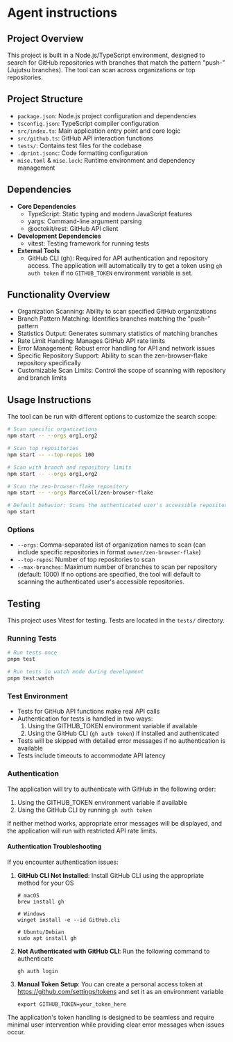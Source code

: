 # Agent instructions

## Project Overview

This project is built in a Node.js/TypeScript environment, designed to search for GitHub repositories with branches that match the pattern "push-" (Jujutsu branches). The tool can scan across organizations or top repositories.

## Project Structure

- `package.json`: Node.js project configuration and dependencies
- `tsconfig.json`: TypeScript compiler configuration
- `src/index.ts`: Main application entry point and core logic
- `src/github.ts`: GitHub API interaction functions
- `tests/`: Contains test files for the codebase
- `.dprint.jsonc`: Code formatting configuration
- `mise.toml` & `mise.lock`: Runtime environment and dependency management

## Dependencies

- **Core Dependencies**
  - TypeScript: Static typing and modern JavaScript features
  - yargs: Command-line argument parsing
  - @octokit/rest: GitHub API client
- **Development Dependencies**
  - vitest: Testing framework for running tests
- **External Tools**
  - GitHub CLI (gh): Required for API authentication and repository access. The application will automatically try to get a token using `gh auth token` if no `GITHUB_TOKEN` environment variable is set.

## Functionality Overview

- Organization Scanning: Ability to scan specified GitHub organizations
- Branch Pattern Matching: Identifies branches matching the "push-" pattern
- Statistics Output: Generates summary statistics of matching branches
- Rate Limit Handling: Manages GitHub API rate limits
- Error Management: Robust error handling for API and network issues
- Specific Repository Support: Ability to scan the zen-browser-flake repository specifically
- Customizable Scan Limits: Control the scope of scanning with repository and branch limits

## Usage Instructions

The tool can be run with different options to customize the search scope:

```bash
# Scan specific organizations
npm start -- --orgs org1,org2

# Scan top repositories
npm start -- --top-repos 100

# Scan with branch and repository limits
npm start -- --orgs org1,org2

# Scan the zen-browser-flake repository
npm start -- --orgs MarceColl/zen-browser-flake

# Default behavior: Scans the authenticated user's accessible repositories
npm start
```

### Options

- `--orgs`: Comma-separated list of organization names to scan (can include specific repositories in format `owner/zen-browser-flake`)
- `--top-repos`: Number of top repositories to scan
- `--max-branches`: Maximum number of branches to scan per repository (default: 1000)
  If no options are specified, the tool will default to scanning the authenticated user's accessible repositories.

## Testing

This project uses Vitest for testing. Tests are located in the `tests/` directory.

### Running Tests

```bash
# Run tests once
pnpm test

# Run tests in watch mode during development
pnpm test:watch
```

### Test Environment

- Tests for GitHub API functions make real API calls
- Authentication for tests is handled in two ways:
  1. Using the GITHUB_TOKEN environment variable if available
  2. Using the GitHub CLI (`gh auth token`) if installed and authenticated
- Tests will be skipped with detailed error messages if no authentication is available
- Tests include timeouts to accommodate API latency

### Authentication

The application will try to authenticate with GitHub in the following order:

1. Using the GITHUB_TOKEN environment variable if available
2. Using the GitHub CLI by running `gh auth token`

If neither method works, appropriate error messages will be displayed, and the application will run with restricted API rate limits.

#### Authentication Troubleshooting

If you encounter authentication issues:

1. **GitHub CLI Not Installed**: Install GitHub CLI using the appropriate method for your OS
   ```
   # macOS
   brew install gh

   # Windows
   winget install -e --id GitHub.cli

   # Ubuntu/Debian
   sudo apt install gh
   ```

2. **Not Authenticated with GitHub CLI**: Run the following command to authenticate
   ```
   gh auth login
   ```

3. **Manual Token Setup**: You can create a personal access token at https://github.com/settings/tokens and set it as an environment variable
   ```
   export GITHUB_TOKEN=your_token_here
   ```

The application's token handling is designed to be seamless and require minimal user intervention while providing clear error messages when issues occur.

